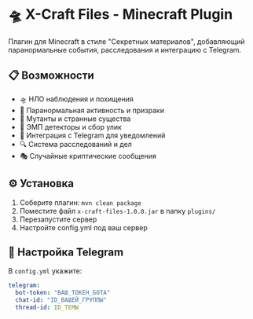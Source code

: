 # 🛸 X-Craft Files - Minecraft Plugin

Плагин для Minecraft в стиле "Секретных материалов", добавляющий паранормальные события, расследования и интеграцию с Telegram.

## 📋 Возможности

- 🛸 НЛО наблюдения и похищения
- 👻 Паранормальная активность и призраки  
- 🧬 Мутанты и странные существа
- 📡 ЭМП детекторы и сбор улик
- 📱 Интеграция с Telegram для уведомлений
- 🔍 Система расследований и дел
- 🎭 Случайные криптические сообщения

## ⚙️ Установка

1. Соберите плагин: `mvn clean package`
2. Поместите файл `x-craft-files-1.0.0.jar` в папку `plugins/`
3. Перезапустите сервер
4. Настройте config.yml под ваш сервер

## 🔧 Настройка Telegram

В `config.yml` укажите:
```yaml
telegram:
  bot-token: "ВАШ_ТОКЕН_БОТА"
  chat-id: "ID_ВАШЕЙ_ГРУППЫ"
  thread-id: ID_ТЕМЫ
